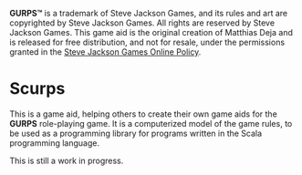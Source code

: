 **GURPS™** is a trademark of Steve Jackson Games, and its rules and art are copyrighted by Steve Jackson Games.
All rights are reserved by Steve Jackson Games.
This game aid is the original creation of Matthias Deja and is released for free distribution, and not for resale, under the permissions granted in the [Steve Jackson Games Online Policy](http://www.sjgames.com/general/online_policy.html).

# Scurps

This is a game aid, helping others to create their own game aids for the **GURPS** role-playing game.
It is a computerized model of the game rules, to be used as a programming library for programs written in the Scala programming language.

This is still a work in progress.
